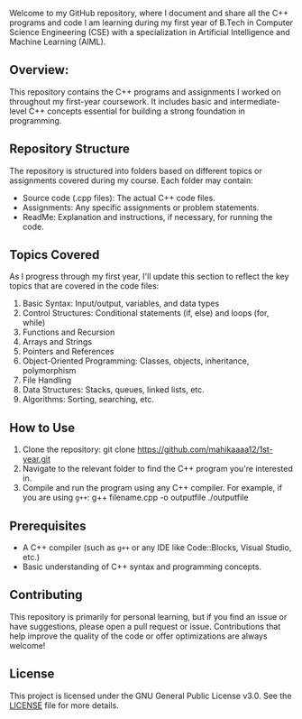 Welcome to my GitHub repository, where I document and share all the C++ programs and code I am learning during my first year of B.Tech in Computer Science Engineering (CSE) with a specialization in Artificial Intelligence and Machine Learning (AIML).

## Overview:
This repository contains the C++ programs and assignments I worked on throughout my first-year coursework. It includes basic and intermediate-level C++ concepts essential for building a strong foundation in programming.

## Repository Structure
The repository is structured into folders based on different topics or assignments covered during my course. Each folder may contain:
- Source code (.cpp files): The actual C++ code files.
- Assignments: Any specific assignments or problem statements.
- ReadMe: Explanation and instructions, if necessary, for running the code.

## Topics Covered
As I progress through my first year, I'll update this section to reflect the key topics that are covered in the code files:
1. Basic Syntax: Input/output, variables, and data types
2. Control Structures: Conditional statements (if, else) and loops (for, while)
3. Functions and Recursion
4. Arrays and Strings
5. Pointers and References
6. Object-Oriented Programming: Classes, objects, inheritance, polymorphism
7. File Handling
8. Data Structures: Stacks, queues, linked lists, etc.
9. Algorithms: Sorting, searching, etc.

## How to Use
1. Clone the repository:
   git clone https://github.com/mahikaaaa12/1st-year.git
2. Navigate to the relevant folder to find the C++ program you're interested in.
3. Compile and run the program using any C++ compiler. For example, if you are using `g++`:
   g++ filename.cpp -o outputfile
   ./outputfile
   
## Prerequisites
- A C++ compiler (such as `g++` or any IDE like Code::Blocks, Visual Studio, etc.)
- Basic understanding of C++ syntax and programming concepts.

## Contributing
This repository is primarily for personal learning, but if you find an issue or have suggestions, please open a pull request or issue. Contributions that help improve the quality of the code or offer optimizations are always welcome!

## License
This project is licensed under the GNU General Public License v3.0. See the [LICENSE](LICENSE) file for more details.
